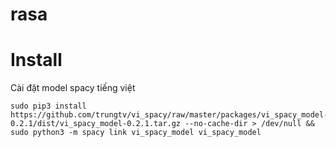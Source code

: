 # rasa
# Install
Cài đặt model spacy tiếng việt
```
sudo pip3 install https://github.com/trungtv/vi_spacy/raw/master/packages/vi_spacy_model-0.2.1/dist/vi_spacy_model-0.2.1.tar.gz --no-cache-dir > /dev/null && sudo python3 -m spacy link vi_spacy_model vi_spacy_model
```
